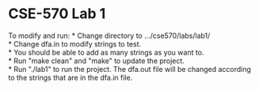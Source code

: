 # CSE-570 Lab 1

To modify and run:
    * Change directory to .../cse570/labs/lab1/  
    * Change dfa.in to modify strings to test.  
    * You should be able to add as many strings as you want to.  
    * Run "make clean" and "make" to update the project.  
    * Run "./lab1" to run the project. The dfa.out file will be changed according to the strings that are in the dfa.in file.  
